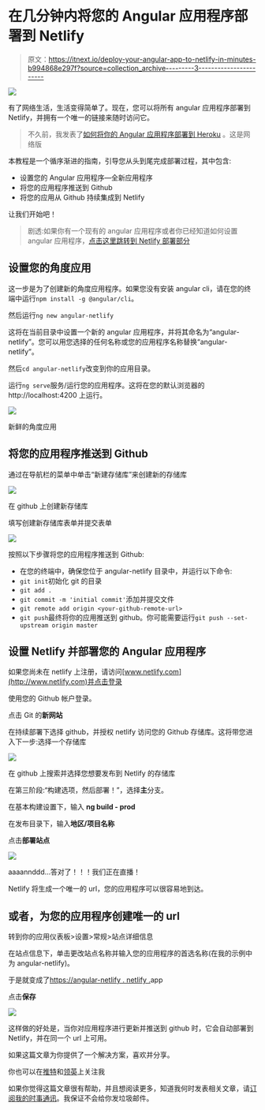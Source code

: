 # 在几分钟内将您的 Angular 应用程序部署到 Netlify

> 原文：<https://itnext.io/deploy-your-angular-app-to-netlify-in-minutes-b994868e297f?source=collection_archive---------3----------------------->

![](img/8300f885863e3161d82641a70fa28df2.png)

有了网络生活，生活变得简单了。现在，您可以将所有 angular 应用程序部署到 Netlify，并拥有一个唯一的链接来随时访问它。

> 不久前，我发表了[如何将你的 Angular 应用程序部署到 Heroku](https://medium.com/@hellotunmbi/how-to-deploy-angular-application-to-heroku-1d56e09c5147) 。这是网络版

本教程是一个循序渐进的指南，引导您从头到尾完成部署过程，其中包含:

*   设置您的 Angular 应用程序—全新应用程序
*   将您的应用程序推送到 Github
*   将您的应用从 Github 持续集成到 Netlify

让我们开始吧！

> 剧透:如果你有一个现有的 angular 应用程序或者你已经知道如何设置 angular 应用程序，[点击这里跳转到 Netlify 部署部分](#b3a4)

## 设置您的角度应用

这一步是为了创建新的角度应用程序。如果您没有安装 angular cli，请在您的终端中运行`npm install -g @angular/cli`。

然后运行`ng new angular-netlify`

这将在当前目录中设置一个新的 angular 应用程序，并将其命名为“angular-netlify”。您可以用您选择的任何名称或您的应用程序名称替换“angular-netlify”。

然后`cd angular-netlify`改变到你的应用目录。

运行`ng serve`服务/运行您的应用程序。这将在您的默认浏览器的 http://localhost:4200 上运行。

![](img/27e8c9bcb64a4d8c2eaa977ea8f79826.png)

新鲜的角度应用

## 将您的应用程序推送到 Github

通过在导航栏的菜单中单击“新建存储库”来创建新的存储库

![](img/a5451b8ca4a08e1616206d20facf69d0.png)

在 github 上创建新存储库

填写创建新存储库表单并提交表单

![](img/28ba10800690f2dcdd3db256e5726867.png)

按照以下步骤将您的应用程序推送到 Github:

*   在您的终端中，确保您位于 angular-netlify 目录中，并运行以下命令:
*   `git init`初始化 git 的目录
*   `git add .`
*   `git commit -m 'initial commit'`添加并提交文件
*   `git remote add origin <your-github-remote-url>`
*   `git push`最终将你的应用推送到 github。你可能需要运行`git push --set-upstream origin master`

## 设置 Netlify 并部署您的 Angular 应用程序

如果您尚未在 netlify 上注册，请访问[www.netlify.com](http://www.netlify.com)并点击登录

使用您的 Github 帐户登录。

点击 Git 的**新网站**

在持续部署下选择 github，并授权 netlify 访问您的 Github 存储库。这将带您进入下一步:选择一个存储库

![](img/ea0604d208ef1c0e149c545dd81bfc8d.png)

在 github 上搜索并选择您想要发布到 Netlify 的存储库

在第三阶段:“构建选项，然后部署！”，选择**主**分支。

在基本构建设置下，输入 **ng build - prod**

在发布目录下，输入**地区/项目名称**

点击**部署站点**

![](img/6cb2783fcdd67bc5842dbb6c11f51bd3.png)

aaaannddd…答对了！！！我们正在直播！

Netlify 将生成一个唯一的 url，您的应用程序可以很容易地到达。

## 或者，为您的应用程序创建唯一的 url

转到你的应用仪表板>设置>常规>站点详细信息

在站点信息下，单击更改站点名称并输入您的应用程序的首选名称(在我的示例中为 angular-netlify)。

于是就变成了[https://angular-netlify . netlify .](https://angular-netlify.netlify.com)app

点击**保存**

![](img/f6ba4d83fbe66c2249070d19a5557bcd.png)

这样做的好处是，当你对应用程序进行更新并推送到 github 时，它会自动部署到 Netlify，并在同一个 url 上可用。

如果这篇文章为你提供了一个解决方案，喜欢并分享。

你也可以在[推特](https://www.twitter.com/hellotunmbi)和[领英](https://www.linkedin.com/in/hellotunmbi)上关注我

如果你觉得这篇文章很有帮助，并且想阅读更多，知道我何时发表相关文章，请[订阅我的时事通讯](https://tinyletter.com/hellotunmbi)。我保证不会给你发垃圾邮件。